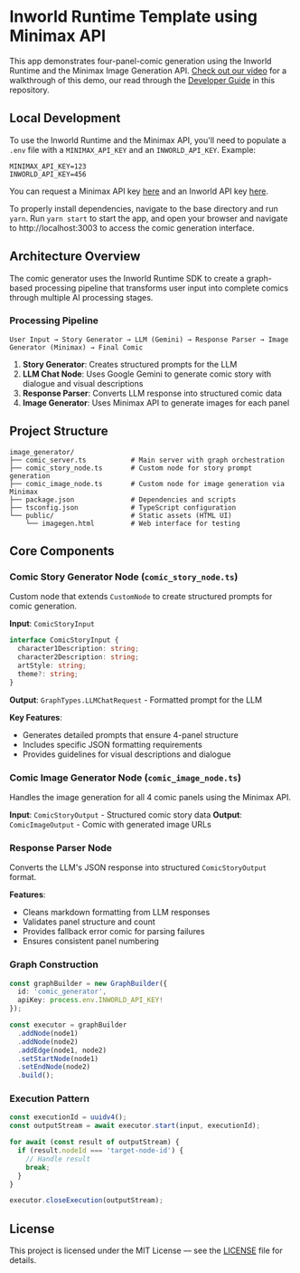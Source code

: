 # Inworld Runtime Template using Minimax API

This app demonstrates four-panel-comic generation using the Inworld Runtime and the Minimax Image Generation API. [Check out our video](https://www.youtube.com/watch?v=QJufvjcC85c) for a walkthrough of this demo, our read through the [Developer Guide](https://github.com/inworld-ai/runtime-comic-generator/blob/main/DEVELOPER_GUIDE.md) in this repository.

## Local Development
To use the Inworld Runtime and the Minimax API, you'll need to populate a `.env` file with a `MINIMAX_API_KEY` and an `INWORLD_API_KEY`. Example:

```
MINIMAX_API_KEY=123
INWORLD_API_KEY=456
```
You can request a Minimax API key [here](https://www.minimax.io/platform/user-center/basic-information/interface-key) and an Inworld API key [here](https://docs.inworld.ai/docs/node/authentication#runtime-api-key).

To properly install dependencies, navigate to the base directory and run `yarn`. Run `yarn start` to start the app, and open your browser and navigate to http://localhost:3003 to access the comic generation interface.

## Architecture Overview

The comic generator uses the Inworld Runtime SDK to create a graph-based processing pipeline that transforms user input into complete comics through multiple AI processing stages.

### Processing Pipeline

```
User Input → Story Generator → LLM (Gemini) → Response Parser → Image Generator (Minimax) → Final Comic
```

1. **Story Generator**: Creates structured prompts for the LLM
2. **LLM Chat Node**: Uses Google Gemini to generate comic story with dialogue and visual descriptions
3. **Response Parser**: Converts LLM response into structured comic data
4. **Image Generator**: Uses Minimax API to generate images for each panel

## Project Structure

```
image_generator/
├── comic_server.ts           # Main server with graph orchestration
├── comic_story_node.ts       # Custom node for story prompt generation
├── comic_image_node.ts       # Custom node for image generation via Minimax
├── package.json              # Dependencies and scripts
├── tsconfig.json             # TypeScript configuration
└── public/                   # Static assets (HTML UI)
    └── imagegen.html         # Web interface for testing
```

## Core Components

### Comic Story Generator Node (`comic_story_node.ts`)

Custom node that extends `CustomNode` to create structured prompts for comic generation.

**Input**: `ComicStoryInput`
```typescript
interface ComicStoryInput {
  character1Description: string;
  character2Description: string;
  artStyle: string;
  theme?: string;
}
```

**Output**: `GraphTypes.LLMChatRequest` - Formatted prompt for the LLM

**Key Features**:
- Generates detailed prompts that ensure 4-panel structure
- Includes specific JSON formatting requirements
- Provides guidelines for visual descriptions and dialogue

### Comic Image Generator Node (`comic_image_node.ts`)

Handles the image generation for all 4 comic panels using the Minimax API.

**Input**: `ComicStoryOutput` - Structured comic story data
**Output**: `ComicImageOutput` - Comic with generated image URLs

### Response Parser Node

Converts the LLM's JSON response into structured `ComicStoryOutput` format.

**Features**:
- Cleans markdown formatting from LLM responses
- Validates panel structure and count
- Provides fallback error comic for parsing failures
- Ensures consistent panel numbering

### Graph Construction
```typescript
const graphBuilder = new GraphBuilder({ 
  id: 'comic_generator',
  apiKey: process.env.INWORLD_API_KEY!
});

const executor = graphBuilder
  .addNode(node1)
  .addNode(node2)
  .addEdge(node1, node2)
  .setStartNode(node1)
  .setEndNode(node2)
  .build();
```

### Execution Pattern
```typescript
const executionId = uuidv4();
const outputStream = await executor.start(input, executionId);

for await (const result of outputStream) {
  if (result.nodeId === 'target-node-id') {
    // Handle result
    break;
  }
}

executor.closeExecution(outputStream);
```


## License

This project is licensed under the MIT License — see the [LICENSE](LICENSE) file for details.
